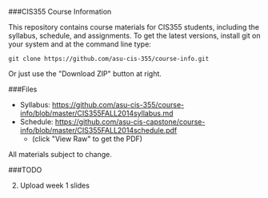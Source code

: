 ###CIS355 Course Information

This repository contains course materials for CIS355 students, including the syllabus, schedule, and assignments.  To get the latest versions, install git on your system and at the command line type:

    git clone https://github.com/asu-cis-355/course-info.git

Or just use the "Download ZIP" button at right.

###Files

- Syllabus: https://github.com/asu-cis-355/course-info/blob/master/CIS355FALL2014syllabus.md
- Schedule: https://github.com/asu-cis-capstone/course-info/blob/master/CIS355FALL2014schedule.pdf
    - (click "View Raw" to get the PDF)

All materials subject to change.

###TODO

2. Upload week 1 slides


